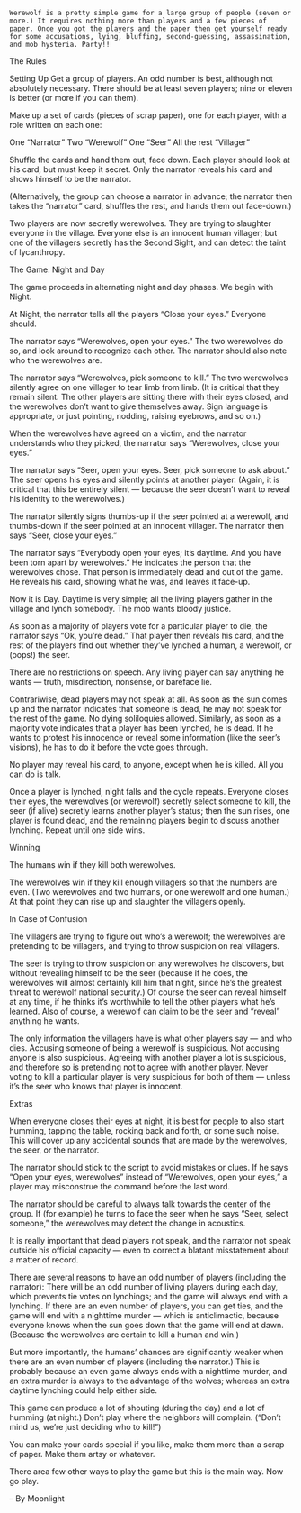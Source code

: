     Werewolf is a pretty simple game for a large group of people (seven or more.) It requires nothing more than players and a few pieces of paper. Once you got the players and the paper then get yourself ready for some accusations, lying, bluffing, second-guessing, assassination, and mob hysteria. Party!!

The Rules

Setting Up
Get a group of players. An odd number is best, although not absolutely necessary. There should be at least seven players; nine or eleven is better (or more if you can them).

Make up a set of cards (pieces of scrap paper), one for each player, with a role written on each one:

 One “Narrator”
 Two “Werewolf”
 One “Seer”
 All the rest “Villager”

Shuffle the cards and hand them out, face down. Each player should look at his card, but must keep it secret. Only the narrator reveals his card and shows himself to be the narrator.

(Alternatively, the group can choose a narrator in advance; the narrator then takes the “narrator” card, shuffles the rest, and hands them out face-down.)

Two players are now secretly werewolves. They are trying to slaughter everyone in the village. Everyone else is an innocent human villager; but one of the villagers secretly has the Second Sight, and can detect the taint of lycanthropy.

The Game: Night and Day

The game proceeds in alternating night and day phases. We begin with Night.

At Night, the narrator tells all the players “Close your eyes.” Everyone should.

The narrator says “Werewolves, open your eyes.” The two werewolves do so, and look around to recognize each other. The narrator should also note who the werewolves are.

The narrator says “Werewolves, pick someone to kill.” The two werewolves silently agree on one villager to tear limb from limb. (It is critical that they remain silent. The other players are sitting there with their eyes closed, and the werewolves don’t want to give themselves away. Sign language is appropriate, or just pointing, nodding, raising eyebrows, and so on.)

When the werewolves have agreed on a victim, and the narrator understands who they picked, the narrator says “Werewolves, close your eyes.”

The narrator says “Seer, open your eyes. Seer, pick someone to ask about.” The seer opens his eyes and silently points at another player. (Again, it is critical that this be entirely silent — because the seer doesn’t want to reveal his identity to the werewolves.)

The narrator silently signs thumbs-up if the seer pointed at a werewolf, and thumbs-down if the seer pointed at an innocent villager. The narrator then says “Seer, close your eyes.”

The narrator says “Everybody open your eyes; it’s daytime. And you have been torn apart by werewolves.” He indicates the person that the werewolves chose. That person is immediately dead and out of the game. He reveals his card, showing what he was, and leaves it face-up.

Now it is Day. Daytime is very simple; all the living players gather in the village and lynch somebody. The mob wants bloody justice.

As soon as a majority of players vote for a particular player to die, the narrator says “Ok, you’re dead.” That player then reveals his card, and the rest of the players find out whether they’ve lynched a human, a werewolf, or (oops!) the seer.

There are no restrictions on speech. Any living player can say anything he wants — truth, misdirection, nonsense, or bareface lie.

Contrariwise, dead players may not speak at all. As soon as the sun comes up and the narrator indicates that someone is dead, he may not speak for the rest of the game. No dying soliloquies allowed. Similarly, as soon as a majority vote indicates that a player has been lynched, he is dead. If he wants to protest his innocence or reveal some information (like the seer’s visions), he has to do it before the vote goes through.

No player may reveal his card, to anyone, except when he is killed. All you can do is talk.

Once a player is lynched, night falls and the cycle repeats. Everyone closes their eyes, the werewolves (or werewolf) secretly select someone to kill, the seer (if alive) secretly learns another player’s status; then the sun rises, one player is found dead, and the remaining players begin to discuss another lynching. Repeat until one side wins.

Winning

The humans win if they kill both werewolves.

The werewolves win if they kill enough villagers so that the numbers are even. (Two werewolves and two humans, or one werewolf and one human.) At that point they can rise up and slaughter the villagers openly.

In Case of Confusion

The villagers are trying to figure out who’s a werewolf; the werewolves are pretending to be villagers, and trying to throw suspicion on real villagers.

The seer is trying to throw suspicion on any werewolves he discovers, but without revealing himself to be the seer (because if he does, the werewolves will almost certainly kill him that night, since he’s the greatest threat to werewolf national security.) Of course the seer can reveal himself at any time, if he thinks it’s worthwhile to tell the other players what he’s learned. Also of course, a werewolf can claim to be the seer and “reveal” anything he wants.

The only information the villagers have is what other players say — and who dies. Accusing someone of being a werewolf is suspicious. Not accusing anyone is also suspicious. Agreeing with another player a lot is suspicious, and therefore so is pretending not to agree with another player. Never voting to kill a particular player is very suspicious for both of them — unless it’s the seer who knows that player is innocent.

Extras

When everyone closes their eyes at night, it is best for people to also start humming, tapping the table, rocking back and forth, or some such noise. This will cover up any accidental sounds that are made by the werewolves, the seer, or the narrator.

The narrator should stick to the script to avoid mistakes or clues. If he says “Open your eyes, werewolves” instead of “Werewolves, open your eyes,” a player may misconstrue the command before the last word.

The narrator should be careful to always talk towards the center of the group. If (for example) he turns to face the seer when he says “Seer, select someone,” the werewolves may detect the change in acoustics.

It is really important that dead players not speak, and the narrator not speak outside his official capacity — even to correct a blatant misstatement about a matter of record.

There are several reasons to have an odd number of players (including the narrator): There will be an odd number of living players during each day, which prevents tie votes on lynchings; and the game will always end with a lynching. If there are an even number of players, you can get ties, and the game will end with a nighttime murder — which is anticlimactic, because everyone knows when the sun goes down that the game will end at dawn. (Because the werewolves are certain to kill a human and win.)

But more importantly, the humans’ chances are significantly weaker when there are an even number of players (including the narrator.) This is probably because an even game always ends with a nighttime murder, and an extra murder is always to the advantage of the wolves; whereas an extra daytime lynching could help either side.

This game can produce a lot of shouting (during the day) and a lot of humming (at night.) Don’t play where the neighbors will complain. (“Don’t mind us, we’re just deciding who to kill!”)

You can make your cards special if you like, make them more than a scrap of paper. Make them artsy or whatever.

There area  few other ways to play the game but this is the main way. Now go play.

– By Moonlight 
